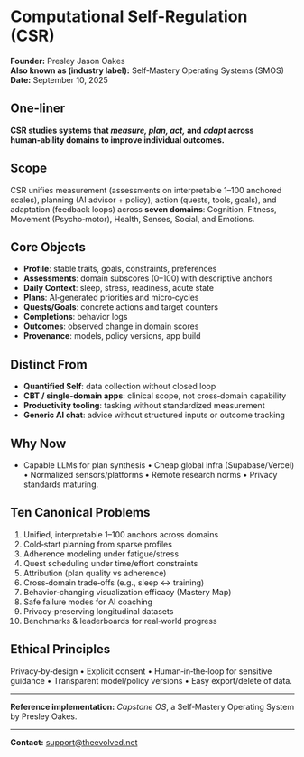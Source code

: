 # Computational Self-Regulation (CSR)
**Founder:** Presley Jason Oakes  
**Also known as (industry label):** Self‑Mastery Operating Systems (SMOS)  
**Date:** September 10, 2025

## One‑liner
**CSR studies systems that *measure, plan, act,* and *adapt* across human‑ability domains to improve individual outcomes.**

## Scope
CSR unifies measurement (assessments on interpretable 1–100 anchored scales), planning (AI advisor + policy), action (quests, tools, goals), and adaptation (feedback loops) across **seven domains**:
Cognition, Fitness, Movement (Psycho‑motor), Health, Senses, Social, and Emotions.

## Core Objects
- **Profile**: stable traits, goals, constraints, preferences
- **Assessments**: domain subscores (0–100) with descriptive anchors
- **Daily Context**: sleep, stress, readiness, acute state
- **Plans**: AI‑generated priorities and micro‑cycles
- **Quests/Goals**: concrete actions and target counters
- **Completions**: behavior logs
- **Outcomes**: observed change in domain scores
- **Provenance**: models, policy versions, app build

## Distinct From
- **Quantified Self**: data collection without closed loop
- **CBT / single‑domain apps**: clinical scope, not cross‑domain capability
- **Productivity tooling**: tasking without standardized measurement
- **Generic AI chat**: advice without structured inputs or outcome tracking

## Why Now
- Capable LLMs for plan synthesis • Cheap global infra (Supabase/Vercel) • Normalized sensors/platforms • Remote research norms • Privacy standards maturing.

## Ten Canonical Problems
1. Unified, interpretable 1–100 anchors across domains  
2. Cold‑start planning from sparse profiles  
3. Adherence modeling under fatigue/stress  
4. Quest scheduling under time/effort constraints  
5. Attribution (plan quality vs adherence)  
6. Cross‑domain trade‑offs (e.g., sleep ↔ training)  
7. Behavior‑changing visualization efficacy (Mastery Map)  
8. Safe failure modes for AI coaching  
9. Privacy‑preserving longitudinal datasets  
10. Benchmarks & leaderboards for real‑world progress

## Ethical Principles
Privacy‑by‑design • Explicit consent • Human‑in‑the‑loop for sensitive guidance • Transparent model/policy versions • Easy export/delete of data.

---
**Reference implementation:** *Capstone OS*, a Self‑Mastery Operating System by Presley Oakes.


---
**Contact:** support@theevolved.net
